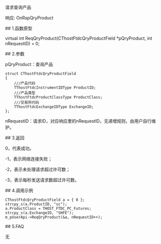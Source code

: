 <p>请求查询产品</p>
<p>响应: OnRspQryProduct</p>
<span class="anchor" id="343a2b21-46dd-44d0-b129-3193c430854c"></span>
## 1.函数原型
<p>virtual int ReqQryProduct(CThostFtdcQryProductField *pQryProduct, int nRequestID) = 0;</p>
<span class="anchor" id="cee0d14a-0c15-453d-b1e5-7cb12faffc08"></span>
## 2.参数
<p>pQryProduct：查询产品</p>
<pre><code>struct CThostFtdcQryProductField
{
    ///产品代码
    TThostFtdcInstrumentIDType ProductID;
    ///产品类型
    TThostFtdcProductClassType ProductClass;
    ///交易所代码
    TThostFtdcExchangeIDType ExchangeID;
};
</code></pre>
<p>nRequestID：请求ID，对应响应里的nRequestID，无递增规则，由用户自行维护。</p>
<span class="anchor" id="bffda1c1-ab2e-4180-8e91-3e1d39511515"></span>
## 3.返回
<p>0，代表成功。</p>
<p>-1，表示网络连接失败；</p>
<p>-2，表示未处理请求超过许可数；</p>
<p>-3，表示每秒发送请求数超过许可数。</p>
<span class="anchor" id="e17e5cb4-c0e1-4618-9419-8342c63900e1"></span>
## 4.调用示例
<pre><code>CThostFtdcQryProductField a = { 0 };
strcpy_s(a.ProductID, "sc");
a.ProductClass = THOST_FTDC_PC_Futures;
strcpy_s(a.ExchangeID, "SHFE");
m_pUserApi-&gt;ReqQryProduct(&amp;a, nRequestID++);
</code></pre>
<span class="anchor" id="aeaad594-8f10-4844-a50f-6194bc71250d"></span>
## 5.FAQ
<p>无</p>

